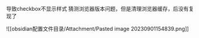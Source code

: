 导致checkbox不显示样式
猜测浏览器版本问题，但是清理浏览器缓存，后没有复现了

![[obsidian配置文件目录/Attachment/Pasted image 20230901154839.png]]